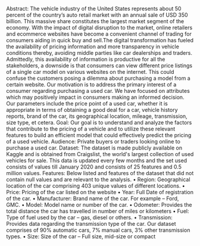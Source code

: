 Abstract: The vehicle industry of the United States represents about 50 percent of the country’s auto retail market with an annual sale of USD 350 billion. This massive share constitutes the largest market segment of the economy. With the impact of digital disruption to the market, online retailers and ecommerce websites have become a convenient channel of trading for consumers aiding in quick buy and sell.The digital transformation has fueled the availability of pricing information and more transparency in vehicle conditions thereby, avoiding middle parties like car dealerships and traders. Admittedly, this availability of information is productive for all the stakeholders, a downside is that consumers can view different price listings of a single car model on various websites on the internet. This could confuse the customers posing a dilemma about purchasing a model from a certain website. Our motivation is to address the primary interest of a consumer regarding purchasing a used car. We have focused on attributes which may positively impact in consumers making an informed decision. Our parameters include the price point of a used car, whether it is appropriate in terms of obtaining a good deal for a car, vehicle history reports, brand of the car, its geographical location, mileage, transmission, size type, et cetera.
Goal: Our goal is to understand and analyze the factors that contribute to the pricing of a vehicle and to utilize these relevant features to build an efficient model that could effectively predict the pricing of a used vehicle.
Audience: Private buyers or traders looking online to purchase a used car.
Dataset: The dataset is made publicly available on Kaggle and is obtained from Craigslist, the world's largest collection of used vehicles for sale. This data is updated every few months and the set used consists of values till January 2020 and consists of 25 features and 0.5 million values.
Features: Below listed and features of the dataset that did not contain null values and are relevant to the analysis.
• Region: Geographical location of the car comprising 403 unique values of different locations.
• Price: Pricing of the car listed on the website
• Year: Full Date of registration of the car.
• Manufacturer: Brand name of the car. For example – Ford, GMC.
• Model: Model name or number of the car.
• Odometer: Provides the total distance the car has travelled in number of miles or kilometers
• Fuel: Type of fuel used by the car – gas, diesel or others.
• Transmission: Provides data regarding the transmission type of the car. Our dataset comprises of 90% automatic cars, 7% manual cars, 3% other transmission types.
• Size: Size of the car – Full size, mid-size or compact
